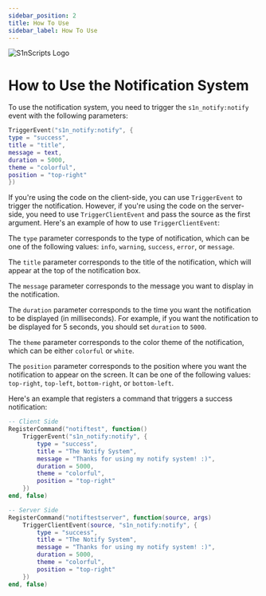 ```yaml
---
sidebar_position: 2
title: How To Use
sidebar_label: How To Use
---
```


![S1nScripts Logo](https://forum.cfx.re/uploads/default/original/4X/7/1/8/718c6f28a9b5ab0dc33bf79288bcb418e7684326.jpeg)

# How to Use the Notification System

To use the notification system, you need to trigger the `s1n_notify:notify` event with the following parameters:

```lua
TriggerEvent("s1n_notify:notify", {
type = "success",
title = "title",
message = text,
duration = 5000,
theme = "colorful",
position = "top-right"
})
```

If you're using the code on the client-side, you can use `TriggerEvent` to trigger the notification. However, if you're using the code on the server-side, you need to use `TriggerClientEvent` and pass the source as the first argument. Here's an example of how to use `TriggerClientEvent`:

The `type` parameter corresponds to the type of notification, which can be one of the following values: `info`, `warning`, `success`, `error`, or `message`. 

The `title` parameter corresponds to the title of the notification, which will appear at the top of the notification box.

The `message` parameter corresponds to the message you want to display in the notification.

The `duration` parameter corresponds to the time you want the notification to be displayed (in milliseconds). For example, if you want the notification to be displayed for 5 seconds, you should set `duration` to `5000`.

The `theme` parameter corresponds to the color theme of the notification, which can be either `colorful` or `white`.

The `position` parameter corresponds to the position where you want the notification to appear on the screen. It can be one of the following values: `top-right`, `top-left`, `bottom-right`, or `bottom-left`.

Here's an example that registers a command that triggers a success notification:

```lua
-- Client Side
RegisterCommand("notiftest", function()
    TriggerEvent("s1n_notify:notify", {
        type = "success",
        title = "The Notify System",
        message = "Thanks for using my notify system! :)",
        duration = 5000,
        theme = "colorful",
        position = "top-right"
    })
end, false)

-- Server Side
RegisterCommand("notiftestserver", function(source, args)
    TriggerClientEvent(source, "s1n_notify:notify", {
        type = "success",
        title = "The Notify System",
        message = "Thanks for using my notify system! :)",
        duration = 5000,
        theme = "colorful",
        position = "top-right"
    })
end, false)
```